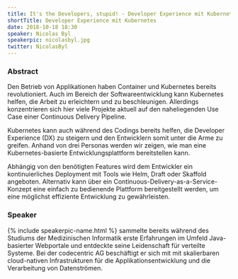 ```yaml
---
title: It's the Developers, stupid! - Developer Experience mit Kubernetes, Draft und Skafold steigern
shortTitle: Developer Experience mit Kubernetes
date: 2018-10-18 18:30
speaker: Nicolas Byl
speakerpic: nicolasbyl.jpg
twitter: NicolasByl
---
```


### Abstract

Den Betrieb von Applikationen haben Container und Kubernetes bereits revolutioniert. Auch im Bereich der Softwareentwicklung kann Kubernetes helfen, die Arbeit zu erleichtern und zu beschleunigen. Allerdings konzentrieren sich hier viele Projekte aktuell auf den naheliegenden Use Case einer Continuous Delivery Pipeline.

Kubernetes kann auch während des Codings bereits helfen, die Developer Experience (DX) zu steigern und den Entwicklern somit unter die Arme zu greifen. Anhand von drei Personas werden wir zeigen, wie man eine Kubernetes-basierte Entwicklungsplattform bereitstellen kann.

Abhängig von den benötigten Features wird dem Entwickler ein kontinuierliches Deployment mit Tools wie Helm, Draft oder Skaffold angeboten. Alternativ kann über ein Continuous-Delivery-as-a-Service-Konzept eine einfach zu bedienende Plattform bereitgestellt werden, um eine möglichst effiziente Entwicklung zu gewährleisten.

### Speaker

{% include speakerpic-name.html %}
sammelte bereits während des Studiums der Medizinischen Informatik erste Erfahrungen im Umfeld Java-basierter Webportale und entdeckte seine Leidenschaft für verteilte Systeme. Bei der codecentric AG beschäftigt er sich mit mit skalierbaren cloud-nativen Infrastrukturen für die Applikationsentwicklung und die Verarbeitung von Datenströmen.
